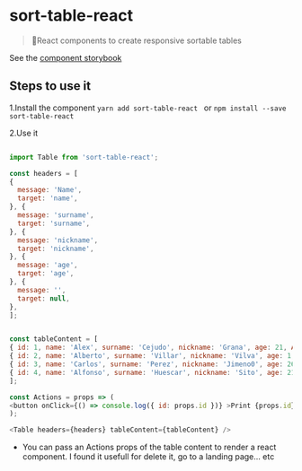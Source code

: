 # sort-table-react 

> 🏓React components to create responsive sortable tables

See the [component storybook](https://volandoboyz.github.io/sorTable/storybook-static/
)

## Steps to use it

1.Install the component
  `yarn add sort-table-react ` 
  or 
  `npm install --save sort-table-react`

2.Use it 
  ```javascript

  import Table from 'sort-table-react'; 

const headers = [
  {
    message: 'Name',
    target: 'name',
  }, {
    message: 'surname',
    target: 'surname',
  }, {
    message: 'nickname',
    target: 'nickname',
  }, {
    message: 'age',
    target: 'age',
  }, {
    message: '',
    target: null,
  },
];


const tableContent = [
  { id: 1, name: 'Alex', surname: 'Cejudo', nickname: 'Grana', age: 21, Actions: <Actions id={1} /> },
  { id: 2, name: 'Alberto', surname: 'Villar', nickname: 'Vilva', age: 1, Actions: <Actions id={2} /> },
  { id: 3, name: 'Carlos', surname: 'Perez', nickname: 'Jimeno0', age: 26, Actions: <Actions id={3} /> },
  { id: 4, name: 'Alfonso', surname: 'Huescar', nickname: 'Sito', age: 210, Actions: <Actions id={4} /> },
];

const Actions = props => (
  <button onClick={() => console.log({ id: props.id })} >Print {props.id}</button>
);

<Table headers={headers} tableContent={tableContent} />
```
* You can pass an Actions props of the table content to render a react component.
  I found it usefull for delete it, go to a landing page... etc
